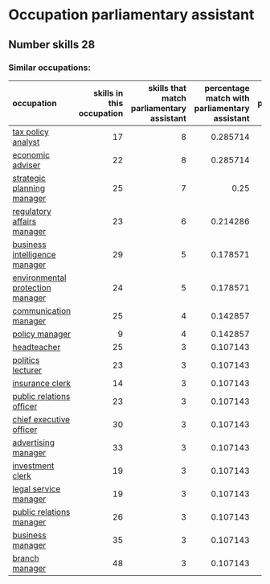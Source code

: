 # Occupation parliamentary assistant
## Number skills 28
### Similar occupations:
| occupation                                                              |   skills in this occupation |   skills that match parliamentary assistant |   percentage match with parliamentary assistant |   skills not in parliamentary assistant |
|:------------------------------------------------------------------------|----------------------------:|--------------------------------------------:|------------------------------------------------:|----------------------------------------:|
| [tax policy analyst](tax_policy_analyst.md)                             |                          17 |                                           8 |                                        0.285714 |                                       9 |
| [economic adviser](economic_adviser.md)                                 |                          22 |                                           8 |                                        0.285714 |                                      14 |
| [strategic planning manager](strategic_planning_manager.md)             |                          25 |                                           7 |                                        0.25     |                                      18 |
| [regulatory affairs manager](regulatory_affairs_manager.md)             |                          23 |                                           6 |                                        0.214286 |                                      17 |
| [business intelligence manager](business_intelligence_manager.md)       |                          29 |                                           5 |                                        0.178571 |                                      24 |
| [environmental protection manager](environmental_protection_manager.md) |                          24 |                                           5 |                                        0.178571 |                                      19 |
| [communication manager](communication_manager.md)                       |                          25 |                                           4 |                                        0.142857 |                                      21 |
| [policy manager](policy_manager.md)                                     |                           9 |                                           4 |                                        0.142857 |                                       5 |
| [headteacher](headteacher.md)                                           |                          25 |                                           3 |                                        0.107143 |                                      22 |
| [politics lecturer](politics_lecturer.md)                               |                          23 |                                           3 |                                        0.107143 |                                      20 |
| [insurance clerk](insurance_clerk.md)                                   |                          14 |                                           3 |                                        0.107143 |                                      11 |
| [public relations officer](public_relations_officer.md)                 |                          23 |                                           3 |                                        0.107143 |                                      20 |
| [chief executive officer](chief_executive_officer.md)                   |                          30 |                                           3 |                                        0.107143 |                                      27 |
| [advertising manager](advertising_manager.md)                           |                          33 |                                           3 |                                        0.107143 |                                      30 |
| [investment clerk](investment_clerk.md)                                 |                          19 |                                           3 |                                        0.107143 |                                      16 |
| [legal service manager](legal_service_manager.md)                       |                          19 |                                           3 |                                        0.107143 |                                      16 |
| [public relations manager](public_relations_manager.md)                 |                          26 |                                           3 |                                        0.107143 |                                      23 |
| [business manager](business_manager.md)                                 |                          35 |                                           3 |                                        0.107143 |                                      32 |
| [branch manager](branch_manager.md)                                     |                          48 |                                           3 |                                        0.107143 |                                      45 |
